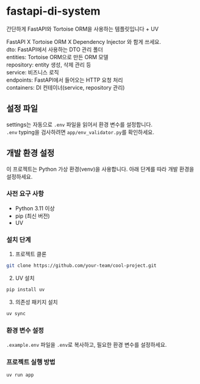 # fastapi-di-system
간단하게 FastAPI와 Tortoise ORM을 사용하는 템플릿입니다 + UV

FastAPI X Tortoise ORM X Dependency Injector 와 함게 쓰세요.  
dto: FastAPI에서 사용하는 DTO 관리 폴더  
entities: Tortoise ORM으로 만든 ORM 모델  
repository: entity 생성, 삭제 관리 등  
service: 비즈니스 로직  
endpoints: FastAPI에서 들어오는 HTTP 요청 처리  
containers: DI 컨테이너(service, repository 관리)  

## 설정 파일
settings는 자동으로 ``.env`` 파일을 읽어서 환경 변수를 설정합니다.  
``.env`` typing을 검사하려면 ``app/env_validator.py``를 확인하세요.


## 개발 환경 설정

이 프로젝트는 Python 가상 환경(venv)을 사용합니다. 아래 단계를 따라 개발 환경을 설정하세요.

### 사전 요구 사항

- Python 3.11 이상
- pip (최신 버전)
- UV

### 설치 단계

1. 프로젝트 클론

```bash
git clone https://github.com/your-team/cool-project.git
```


2. UV 설치
```bash
pip install uv
```
  
3. 의존성 패키지 설치
```bash
uv sync
```

### 환경 변수 설정

`.example.env` 파일을 `.env`로 복사하고, 필요한 환경 변수를 설정하세요.

### 프로젝트 실행 방법
```bash
uv run app
```
